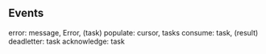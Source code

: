 
Events
------

error: message, Error, (task)
populate: cursor, tasks
consume: task, (result)
deadletter: task
acknowledge: task
